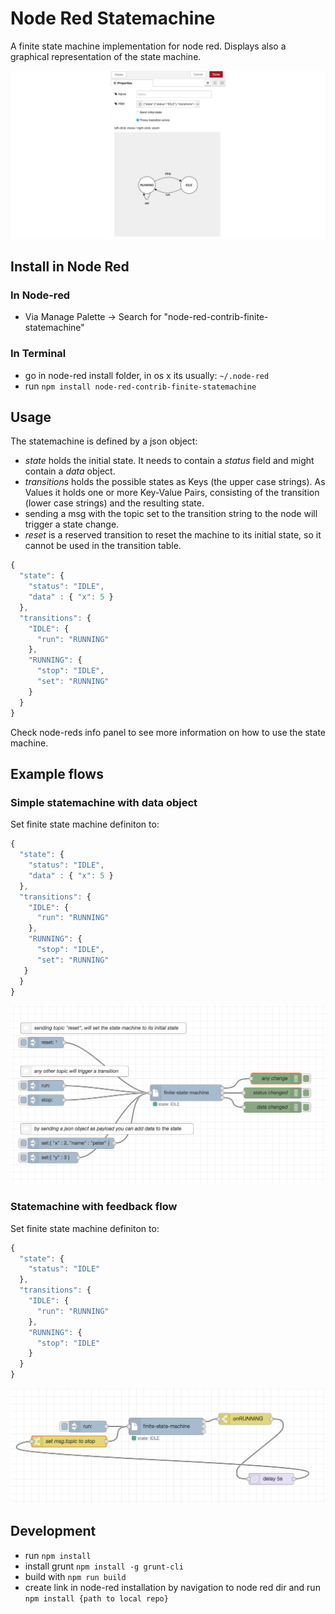 # Node Red Statemachine

A finite state machine implementation for node red. Displays also a graphical representation of the state machine.

![node-settings](images/node-settings.png)

## Install in Node Red

### In Node-red

* Via Manage Palette -> Search for "node-red-contrib-finite-statemachine"

### In Terminal

* go in node-red install folder, in os x its usually: `~/.node-red`
* run `npm install node-red-contrib-finite-statemachine`

## Usage

The statemachine is defined by a json object:

- *state* holds the initial state. It needs to contain a *status* field and might contain a *data* object.
- *transitions* holds the possible states as Keys (the upper case strings). As Values it holds one or more Key-Value Pairs, consisting of the transition (lower case strings) and the resulting state.
- sending a msg with the topic set to the transition string to the node will trigger a state change.
- *reset* is a reserved transition to reset the machine to its initial state, so it cannot be used in the transition table.


```javascript
{
  "state": {
    "status": "IDLE",
    "data" : { "x": 5 }
  },
  "transitions": {
    "IDLE": {
      "run": "RUNNING"
    },
    "RUNNING": {
      "stop": "IDLE",
      "set": "RUNNING"
    }
  }
}
```

Check node-reds info panel to see more information on how to use the state machine.


## Example flows

### Simple statemachine with data object

Set finite state machine definiton to:

```javascript
{
  "state": {
    "status": "IDLE",
    "data" : { "x": 5 }
  },
  "transitions": {
    "IDLE": {
      "run": "RUNNING"
    },
    "RUNNING": {
      "stop": "IDLE",
      "set": "RUNNING"
​   }
  }
}
```

![flow](images/flow.png)



### Statemachine with feedback flow

Set finite state machine definiton to:

```javascript
{
  "state": {
    "status": "IDLE"
  },
  "transitions": {
    "IDLE": {
      "run": "RUNNING"
    },
    "RUNNING": {
      "stop": "IDLE"
    }
  }
}
```

![flow-feedback](images/flow-feedback.png)

## Development

* run `npm install` 
* install grunt `npm install -g grunt-cli`
* build with `npm run build`
* create link in node-red installation by navigation to node red dir and run `npm install {path to local repo}`
